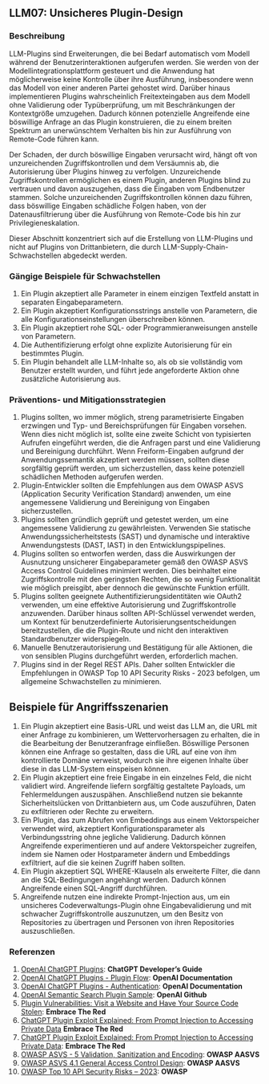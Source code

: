 ## LLM07: Unsicheres Plugin-Design

### Beschreibung

LLM-Plugins sind Erweiterungen, die bei Bedarf automatisch vom Modell während der Benutzerinteraktionen aufgerufen werden. Sie werden von der Modellintegrationsplattform gesteuert und die Anwendung hat möglicherweise keine Kontrolle über ihre Ausführung, insbesondere wenn das Modell von einer anderen Partei gehostet wird. Darüber hinaus implementieren Plugins wahrscheinlich Freitexteingaben aus dem Modell ohne Validierung oder Typüberprüfung, um mit Beschränkungen der Kontextgröße umzugehen. Dadurch können potenzielle Angreifende eine böswillige Anfrage an das Plugin konstruieren, die zu einem breiten Spektrum an unerwünschtem Verhalten bis hin zur Ausführung von Remote-Code führen kann.

Der Schaden, der durch böswillige Eingaben verursacht wird, hängt oft von unzureichenden Zugriffskontrollen und dem Versäumnis ab, die Autorisierung über Plugins hinweg zu verfolgen. Unzureichende Zugriffskontrollen ermöglichen es einem Plugin, anderen Plugins blind zu vertrauen und davon auszugehen, dass die Eingaben vom Endbenutzer stammen. Solche unzureichenden Zugriffskontrollen können dazu führen, dass böswillige Eingaben schädliche Folgen haben, von der Datenausfiltrierung über die Ausführung von Remote-Code bis hin zur Privilegieneskalation.

Dieser Abschnitt konzentriert sich auf die Erstellung von LLM-Plugins und nicht auf Plugins von Drittanbietern, die durch LLM-Supply-Chain-Schwachstellen abgedeckt werden.

### Gängige Beispiele für Schwachstellen

1. Ein Plugin akzeptiert alle Parameter in einem einzigen Textfeld anstatt in separaten Eingabeparametern.
2. Ein Plugin akzeptiert Konfigurationsstrings anstelle von Parametern, die alle Konfigurationseinstellungen überschreiben können.
3. Ein Plugin akzeptiert rohe SQL- oder Programmieranweisungen anstelle von Parametern.
4. Die Authentifizierung erfolgt ohne explizite Autorisierung für ein bestimmtes Plugin.
5. Ein Plugin behandelt alle LLM-Inhalte so, als ob sie vollständig vom Benutzer erstellt wurden, und führt jede angeforderte Aktion ohne zusätzliche Autorisierung aus.

### Präventions- und Mitigationsstrategien

1. Plugins sollten, wo immer möglich, streng parametrisierte Eingaben erzwingen und Typ- und Bereichsprüfungen für Eingaben vorsehen. Wenn dies nicht möglich ist, sollte eine zweite Schicht von typisierten Aufrufen eingeführt werden, die die Anfragen parst und eine Validierung und Bereinigung durchführt. Wenn Freiform-Eingaben aufgrund der Anwendungssemantik akzeptiert werden müssen, sollten diese sorgfältig geprüft werden, um sicherzustellen, dass keine potenziell schädlichen Methoden aufgerufen werden.
2. Plugin-Entwickler sollten die Empfehlungen aus dem OWASP ASVS (Application Security Verification Standard) anwenden, um eine angemessene Validierung und Bereinigung von Eingaben sicherzustellen.
3. Plugins sollten gründlich geprüft und getestet werden, um eine angemessene Validierung zu gewährleisten. Verwenden Sie statische Anwendungssicherheitstests (SAST) und dynamische und interaktive Anwendungstests (DAST, IAST) in den Entwicklungspipelines.
4. Plugins sollten so entworfen werden, dass die Auswirkungen der Ausnutzung unsicherer Eingabeparameter gemäß den OWASP ASVS Access Control Guidelines minimiert werden. Dies beinhaltet eine Zugriffskontrolle mit den geringsten Rechten, die so wenig Funktionalität wie möglich preisgibt, aber dennoch die gewünschte Funktion erfüllt.
5. Plugins sollten geeignete Authentifizierungsidentitäten wie OAuth2 verwenden, um eine effektive Autorisierung und Zugriffskontrolle anzuwenden. Darüber hinaus sollten API-Schlüssel verwendet werden, um Kontext für benutzerdefinierte Autorisierungsentscheidungen bereitzustellen, die die Plugin-Route und nicht den interaktiven Standardbenutzer widerspiegeln.
6. Manuelle Benutzerautorisierung und Bestätigung für alle Aktionen, die von sensiblen Plugins durchgeführt werden, erforderlich machen.
7. Plugins sind in der Regel REST APIs. Daher sollten Entwickler die Empfehlungen in OWASP Top 10 API Security Risks - 2023 befolgen, um allgemeine Schwachstellen zu minimieren.

## Beispiele für Angriffsszenarien

1. Ein Plugin akzeptiert eine Basis-URL und weist das LLM an, die URL mit einer Anfrage zu kombinieren, um Wettervorhersagen zu erhalten, die in die Bearbeitung der Benutzeranfrage einfließen. Böswillige Personen können eine Anfrage so gestalten, dass die URL auf eine von ihm kontrollierte Domäne verweist, wodurch sie ihre eigenen Inhalte über diese in das LLM-System einspeisen können.
2. Ein Plugin akzeptiert eine freie Eingabe in ein einzelnes Feld, die nicht validiert wird. Angreifende liefern sorgfältig gestaltete Payloads, um Fehlermeldungen auszuspähen. Anschließend nutzen sie bekannte Sicherheitslücken von Drittanbietern aus, um Code auszuführen, Daten zu exfiltrieren oder Rechte zu erweitern.
3. Ein Plugin, das zum Abrufen von Embeddings aus einem Vektorspeicher verwendet wird, akzeptiert Konfigurationsparameter als Verbindungsstring ohne jegliche Validierung. Dadurch können Angreifende experimentieren und auf andere Vektorspeicher zugreifen, indem sie Namen oder Hostparameter ändern und Embeddings exfiltriert, auf die sie keinen Zugriff haben sollten.
4. Ein Plugin akzeptiert SQL WHERE-Klauseln als erweiterte Filter, die dann an die SQL-Bedingungen angehängt werden. Dadurch können Angreifende einen SQL-Angriff durchführen.
5. Angreifende nutzen eine indirekte Prompt-Injection aus, um ein unsicheres Codeverwaltungs-Plugin ohne Eingabevalidierung und mit schwacher Zugriffskontrolle auszunutzen, um den Besitz von Repositories zu übertragen und Personen von ihren Repositories auszuschließen.

### Referenzen

1. [OpenAI ChatGPT Plugins](https://platform.openai.com/docs/plugins/introduction): **ChatGPT Developer’s Guide**
2. [OpenAI ChatGPT Plugins - Plugin Flow](https://platform.openai.com/docs/plugins/introduction/plugin-flow): **OpenAI Documentation**
3. [OpenAI ChatGPT Plugins - Authentication](https://platform.openai.com/docs/plugins/authentication/service-level): **OpenAI Documentation**
4. [OpenAI Semantic Search Plugin Sample](https://github.com/openai/chatgpt-retrieval-plugin): **OpenAI Github**
5. [Plugin Vulnerabilities: Visit a Website and Have Your Source Code Stolen](https://embracethered.com/blog/posts/2023/chatgpt-plugin-vulns-chat-with-code/): **Embrace The Red**
6. [ChatGPT Plugin Exploit Explained: From Prompt Injection to Accessing Private Data](https://embracethered.com/blog/posts/2023/chatgpt-cross-plugin-request-forgery-and-prompt-injection./) **Embrace The Red**
7. [ChatGPT Plugin Exploit Explained: From Prompt Injection to Accessing Private Data](https://embracethered.com/blog/posts/2023/chatgpt-cross-plugin-request-forgery-and-prompt-injection./): **Embrace The Red**
8. [OWASP ASVS - 5 Validation, Sanitization and Encoding](https://owasp-aasvs4.readthedocs.io/en/latest/V5.html#validation-sanitization-and-encoding): **OWASP AASVS**
9. [OWASP ASVS 4.1 General Access Control Design](https://owasp-aasvs4.readthedocs.io/en/latest/V4.1.html#general-access-control-design): **OWASP AASVS**
10. [OWASP Top 10 API Security Risks – 2023](https://owasp.org/API-Security/editions/2023/en/0x11-t10/): **OWASP**
